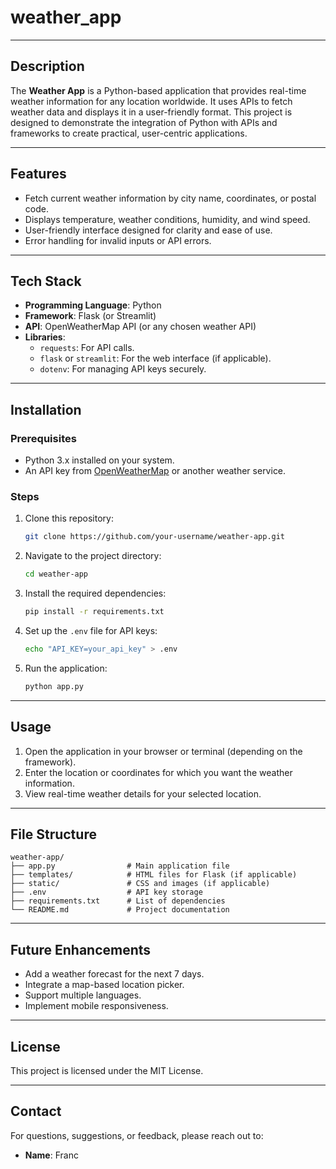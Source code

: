 # weather_app

---

## Description  
The **Weather App** is a Python-based application that provides real-time weather information for any location worldwide. It uses APIs to fetch weather data and displays it in a user-friendly format. This project is designed to demonstrate the integration of Python with APIs and frameworks to create practical, user-centric applications.  

---

## Features  
- Fetch current weather information by city name, coordinates, or postal code.  
- Displays temperature, weather conditions, humidity, and wind speed.  
- User-friendly interface designed for clarity and ease of use.  
- Error handling for invalid inputs or API errors.  

---

## Tech Stack  
- **Programming Language**: Python  
- **Framework**: Flask (or Streamlit)  
- **API**: OpenWeatherMap API (or any chosen weather API)  
- **Libraries**:  
  - `requests`: For API calls.  
  - `flask` or `streamlit`: For the web interface (if applicable).  
  - `dotenv`: For managing API keys securely.  

---

## Installation  

### Prerequisites  
- Python 3.x installed on your system.  
- An API key from [OpenWeatherMap](https://openweathermap.org/api) or another weather service.  

### Steps  
1. Clone this repository:  
   ```bash  
   git clone https://github.com/your-username/weather-app.git  
   ```  

2. Navigate to the project directory:  
   ```bash  
   cd weather-app  
   ```  

3. Install the required dependencies:  
   ```bash  
   pip install -r requirements.txt  
   ```  

4. Set up the `.env` file for API keys:  
   ```bash  
   echo "API_KEY=your_api_key" > .env  
   ```  

5. Run the application:  
   ```bash  
   python app.py  
   ```  

---

## Usage  
1. Open the application in your browser or terminal (depending on the framework).  
2. Enter the location or coordinates for which you want the weather information.  
3. View real-time weather details for your selected location.  

---

## File Structure  
```  
weather-app/  
├── app.py                # Main application file  
├── templates/            # HTML files for Flask (if applicable)  
├── static/               # CSS and images (if applicable)  
├── .env                  # API key storage  
├── requirements.txt      # List of dependencies  
└── README.md             # Project documentation  
```  

---

## Future Enhancements  
- Add a weather forecast for the next 7 days.  
- Integrate a map-based location picker.  
- Support multiple languages.  
- Implement mobile responsiveness.  

---

## License  
This project is licensed under the MIT License.  

---

## Contact  
For questions, suggestions, or feedback, please reach out to:  
- **Name**: Franc  
